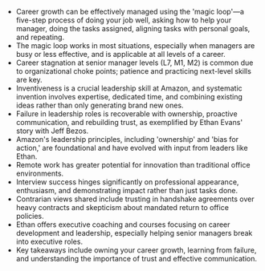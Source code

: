 - Career growth can be effectively managed using the 'magic loop'—a five-step process of doing your job well, asking how to help your manager, doing the tasks assigned, aligning tasks with personal goals, and repeating.
- The magic loop works in most situations, especially when managers are busy or less effective, and is applicable at all levels of a career.
- Career stagnation at senior manager levels (L7, M1, M2) is common due to organizational choke points; patience and practicing next-level skills are key.
- Inventiveness is a crucial leadership skill at Amazon, and systematic invention involves expertise, dedicated time, and combining existing ideas rather than only generating brand new ones.
- Failure in leadership roles is recoverable with ownership, proactive communication, and rebuilding trust, as exemplified by Ethan Evans' story with Jeff Bezos.
- Amazon's leadership principles, including 'ownership' and 'bias for action,' are foundational and have evolved with input from leaders like Ethan.
- Remote work has greater potential for innovation than traditional office environments.
- Interview success hinges significantly on professional appearance, enthusiasm, and demonstrating impact rather than just tasks done.
- Contrarian views shared include trusting in handshake agreements over heavy contracts and skepticism about mandated return to office policies.
- Ethan offers executive coaching and courses focusing on career development and leadership, especially helping senior managers break into executive roles.
- Key takeaways include owning your career growth, learning from failure, and understanding the importance of trust and effective communication.